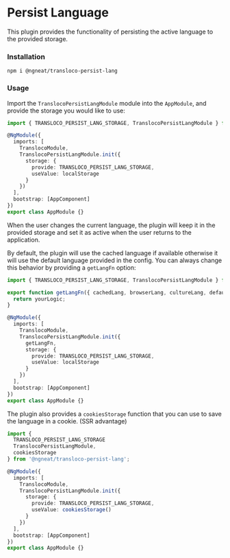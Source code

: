 # Persist Language

This plugin provides the functionality of persisting the active language to the provided storage.

### Installation

```
npm i @ngneat/transloco-persist-lang
```

### Usage

Import the `TranslocoPersistLangModule` module into the `AppModule`, and provide the storage you would like to use:

```ts
import { TRANSLOCO_PERSIST_LANG_STORAGE, TranslocoPersistLangModule } from '@ngneat/transloco-persist-lang';

@NgModule({
  imports: [
    TranslocoModule,
    TranslocoPersistLangModule.init({
      storage: {
        provide: TRANSLOCO_PERSIST_LANG_STORAGE,
        useValue: localStorage
      }
    })
  ],
  bootstrap: [AppComponent]
})
export class AppModule {}
```

When the user changes the current language, the plugin will keep it in the provided storage and set it as active when the user returns to the application.

By default, the plugin will use the cached language if available otherwise it will use the default language provided in the config. You can always change this behavior by providing a `getLangFn` option:

```ts
import { TRANSLOCO_PERSIST_LANG_STORAGE, TranslocoPersistLangModule } from '@ngneat/transloco-persist-lang';

export function getLangFn({ cachedLang, browserLang, cultureLang, defaultLang }) {
  return yourLogic;
}

@NgModule({
  imports: [
    TranslocoModule,
    TranslocoPersistLangModule.init({
      getLangFn,
      storage: {
        provide: TRANSLOCO_PERSIST_LANG_STORAGE,
        useValue: localStorage
      }
    })
  ],
  bootstrap: [AppComponent]
})
export class AppModule {}
```

The plugin also provides a `cookiesStorage` function that you can use to save the language in a cookie. (SSR advantage)

```ts
import {
  TRANSLOCO_PERSIST_LANG_STORAGE
  TranslocoPersistLangModule,
  cookiesStorage
} from '@ngneat/transloco-persist-lang';

@NgModule({
  imports: [
    TranslocoModule,
    TranslocoPersistLangModule.init({
      storage: {
        provide: TRANSLOCO_PERSIST_LANG_STORAGE,
        useValue: cookiesStorage()
      }
    })
  ],
  bootstrap: [AppComponent]
})
export class AppModule {}
```
